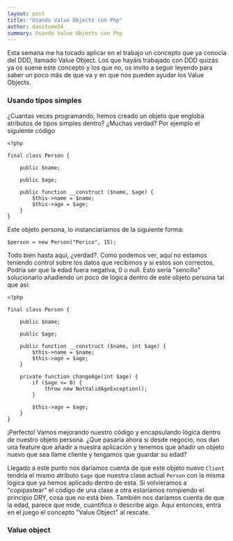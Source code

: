 ```yaml
---
layout: post
title: "Usando Value Objects con Php"
author: danitome24
summary: Usando Value Objects con Php
---
```


Esta semana me ha tocado aplicar en el trabajo un concepto que ya conocía del DDD, llamado Value Object. Los que hayáis trabajado con DDD quizás ya os suene este concepto y los que no, os invito a seguir leyendo para saber un poco más de que va y en que nos pueden ayudar los Value Objects.

### Usando tipos simples

¿Cuantas veces programando, hemos creado un objeto que engloba atributos de tipos simples dentro? ¿Muchas verdad? Por ejemplo el siguiente código

```
<?php

final class Person {

	public $name;

	public $age;

	public function __construct ($name, $age) {
		$this->name = $name;
		$this->age = $age;
	}
}
```

Este objeto persona, lo instanciaríamos de la siguiente forma:

```
$person = new Person("Perico", 15);
```

Todo bien hasta aquí, ¿verdad?. Como podemos ver, aquí no estamos teniendo control sobre los datos que recibimos y si estos son correctos. Podría ser que la edad fuera negativa, 0 o null. Esto sería "sencillo" solucionarlo añadiendo un poco de lógica dentro de este objeto persona tal que así:

```
<?php

final class Person {

	public $name;

	public $age;

	public function __construct ($name, int $age) {
		$this->name = $name;
		$this->age = $age;
	}

	private function changeAge(int $age) {
		if ($age <= 0) {
			throw new NotValidAgeException();
		}

		$this->age = $age;
	}
}
```

¡Perfecto! Vamos mejorando nuestro código y encapsulando lógica dentro de nuestro objeto persona. ¿Que pasaría ahora si desde negocio, nos dan una feature que añadir a nuestra aplicación y tenemos que añadir un objeto nuevo que sea llame cliente y tengamos que guardar su edad? 

Llegado a este punto nos daríamos cuenta de que este objeto nuevo `Client` tendría el mismo atributo `$age` que nuestra clase actual `Person` con la misma lógica que ya hemos aplicado dentro de esta. Si volvieramos a "copipastear" el código de una clase a otra estaríamos rompiendo el principio DRY, cosa que no está bien. También nos daríamos cuenta de que la edad, parece que mide, cuantifica o describe algo. Aquí entonces, entra en el juego el concepto "Value Object" al rescate.

### Value object





